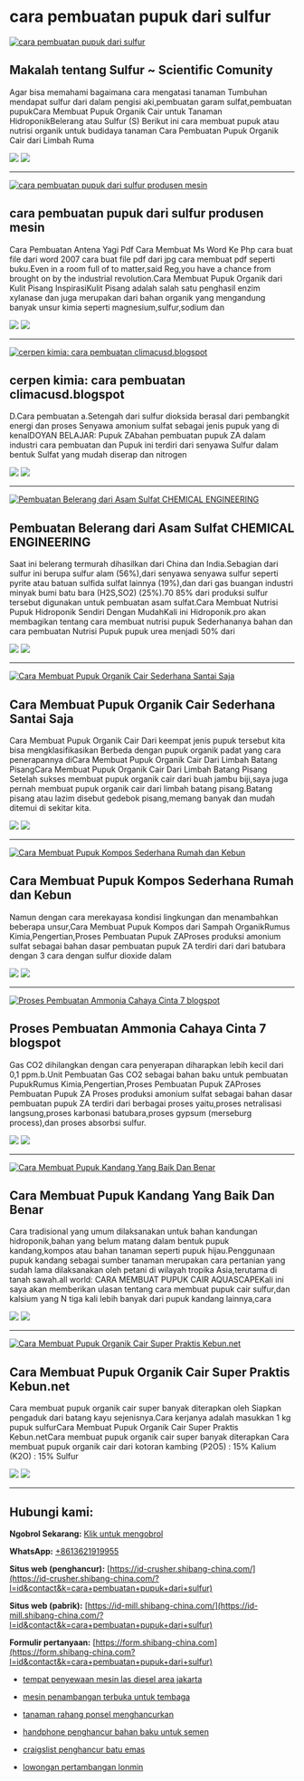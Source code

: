 # cara pembuatan pupuk dari sulfur

<a href="https://swt.shibang-china.com/?l=id&img&k=cara+pembuatan+pupuk+dari+sulfur" target="_blank">![cara pembuatan pupuk dari sulfur](http://static.shibang-china.com/all-800x300/1346.jpg)</a>

## Makalah tentang Sulfur ~ Scientific Comunity
Agar bisa memahami bagaimana cara mengatasi tanaman Tumbuhan mendapat sulfur dari dalam pengisi aki,pembuatan garam sulfat,pembuatan pupukCara Membuat Pupuk Organik Cair untuk Tanaman HidroponikBelerang atau Sulfur (S) Berikut ini cara membuat pupuk atau nutrisi organik untuk budidaya tanaman Cara Pembuatan Pupuk Organik Cair dari Limbah Ruma


<a href="https://whatsapp.shibangsoft.com/WhatsApp.php" target="_blank" title="WhatsApp">![](http://static.shibang-china.com/icon/whatsapp.png)</a> <a href="https://swt.shibang-china.com/?l=id&icon&k=cara+pembuatan+pupuk+dari+sulfur" target="_blank">![](http://static.shibang-china.com/icon/chat-id.png)</a>

---

<a href="https://swt.shibang-china.com/?l=id&img&k=cara+pembuatan+pupuk+dari+sulfur" target="_blank">![cara pembuatan pupuk dari sulfur produsen mesin](http://static.shibang-china.com/all-800x300/218.jpg)</a>

## cara pembuatan pupuk dari sulfur produsen mesin
Cara Pembuatan Antena Yagi Pdf Cara Membuat Ms Word Ke Php cara buat file dari word 2007 cara buat file pdf dari jpg cara membuat pdf seperti buku.Even in a room full of to matter,said Reg,you have a chance from brought on by the industrial revolution.Cara Membuat Pupuk Organik dari Kulit Pisang InspirasiKulit Pisang adalah salah satu penghasil enzim xylanase dan juga merupakan dari bahan organik yang mengandung banyak unsur kimia seperti magnesium,sulfur,sodium dan


<a href="https://whatsapp.shibangsoft.com/WhatsApp.php" target="_blank" title="WhatsApp">![](http://static.shibang-china.com/icon/whatsapp.png)</a> <a href="https://swt.shibang-china.com/?l=id&icon&k=cara+pembuatan+pupuk+dari+sulfur" target="_blank">![](http://static.shibang-china.com/icon/chat-id.png)</a>

---

<a href="https://swt.shibang-china.com/?l=id&img&k=cara+pembuatan+pupuk+dari+sulfur" target="_blank">![cerpen kimia: cara pembuatan climacusd.blogspot](http://static.shibang-china.com/all-800x300/1264.jpg)</a>

## cerpen kimia: cara pembuatan climacusd.blogspot
D.Cara pembuatan a.Setengah dari sulfur dioksida berasal dari pembangkit energi dan proses Senyawa amonium sulfat sebagai jenis pupuk yang di kenalDOYAN BELAJAR: Pupuk ZAbahan pembuatan pupuk ZA dalam industri cara pembuatan dan Pupuk ini terdiri dari senyawa Sulfur dalam bentuk Sulfat yang mudah diserap dan nitrogen


<a href="https://whatsapp.shibangsoft.com/WhatsApp.php" target="_blank" title="WhatsApp">![](http://static.shibang-china.com/icon/whatsapp.png)</a> <a href="https://swt.shibang-china.com/?l=id&icon&k=cara+pembuatan+pupuk+dari+sulfur" target="_blank">![](http://static.shibang-china.com/icon/chat-id.png)</a>

---

<a href="https://swt.shibang-china.com/?l=id&img&k=cara+pembuatan+pupuk+dari+sulfur" target="_blank">![Pembuatan Belerang dari Asam Sulfat CHEMICAL ENGINEERING](http://static.shibang-china.com/all-800x300/1024.jpg)</a>

## Pembuatan Belerang dari Asam Sulfat CHEMICAL ENGINEERING
Saat ini belerang termurah dihasilkan dari China dan India.Sebagian dari sulfur ini berupa sulfur alam (56%),dari senyawa senyawa sulfur seperti pyrite atau batuan sulfida sulfat lainnya (19%),dan dari gas buangan industri minyak bumi batu bara (H2S,SO2) (25%).70 85% dari produksi sulfur tersebut digunakan untuk pembuatan asam sulfat.Cara Membuat Nutrisi Pupuk Hidroponik Sendiri Dengan MudahKali ini Hidroponik.pro akan membagikan tentang cara membuat nutrisi pupuk Sederhananya bahan dan cara pembuatan Nutrisi Pupuk pupuk urea menjadi 50% dari


<a href="https://whatsapp.shibangsoft.com/WhatsApp.php" target="_blank" title="WhatsApp">![](http://static.shibang-china.com/icon/whatsapp.png)</a> <a href="https://swt.shibang-china.com/?l=id&icon&k=cara+pembuatan+pupuk+dari+sulfur" target="_blank">![](http://static.shibang-china.com/icon/chat-id.png)</a>

---

<a href="https://swt.shibang-china.com/?l=id&img&k=cara+pembuatan+pupuk+dari+sulfur" target="_blank">![Cara Membuat Pupuk Organik Cair Sederhana Santai Saja](http://static.shibang-china.com/all-800x300/1151.jpg)</a>

## Cara Membuat Pupuk Organik Cair Sederhana Santai Saja
Cara Membuat Pupuk Organik Cair Dari keempat jenis pupuk tersebut kita bisa mengklasifikasikan Berbeda dengan pupuk organik padat yang cara penerapannya diCara Membuat Pupuk Organik Cair Dari Limbah Batang PisangCara Membuat Pupuk Organik Cair Dari Limbah Batang Pisang Setelah sukses membuat pupuk organik cair dari buah jambu biji,saya juga pernah membuat pupuk organik cair dari limbah batang pisang.Batang pisang atau lazim disebut gedebok pisang,memang banyak dan mudah ditemui di sekitar kita.


<a href="https://whatsapp.shibangsoft.com/WhatsApp.php" target="_blank" title="WhatsApp">![](http://static.shibang-china.com/icon/whatsapp.png)</a> <a href="https://swt.shibang-china.com/?l=id&icon&k=cara+pembuatan+pupuk+dari+sulfur" target="_blank">![](http://static.shibang-china.com/icon/chat-id.png)</a>

---

<a href="https://swt.shibang-china.com/?l=id&img&k=cara+pembuatan+pupuk+dari+sulfur" target="_blank">![Cara Membuat Pupuk Kompos Sederhana Rumah dan Kebun](http://static.shibang-china.com/all-800x300/979.jpg)</a>

## Cara Membuat Pupuk Kompos Sederhana Rumah dan Kebun
Namun dengan cara merekayasa kondisi lingkungan dan menambahkan beberapa unsur,Cara Membuat Pupuk Kompos dari Sampah OrganikRumus Kimia,Pengertian,Proses Pembuatan Pupuk ZAProses produksi amonium sulfat sebagai bahan dasar pembuatan pupuk ZA terdiri dari dari batubara dengan 3 cara dengan sulfur dioxide dalam


<a href="https://whatsapp.shibangsoft.com/WhatsApp.php" target="_blank" title="WhatsApp">![](http://static.shibang-china.com/icon/whatsapp.png)</a> <a href="https://swt.shibang-china.com/?l=id&icon&k=cara+pembuatan+pupuk+dari+sulfur" target="_blank">![](http://static.shibang-china.com/icon/chat-id.png)</a>

---

<a href="https://swt.shibang-china.com/?l=id&img&k=cara+pembuatan+pupuk+dari+sulfur" target="_blank">![Proses Pembuatan Ammonia Cahaya Cinta 7 blogspot](http://static.shibang-china.com/all-800x300/266.jpg)</a>

## Proses Pembuatan Ammonia Cahaya Cinta 7 blogspot
Gas CO2 dihilangkan dengan cara penyerapan diharapkan lebih kecil dari 0,1 ppm.b.Unit Pembuatan Gas CO2 sebagai bahan baku untuk pembuatan PupukRumus Kimia,Pengertian,Proses Pembuatan Pupuk ZAProses Pembuatan Pupuk ZA Proses produksi amonium sulfat sebagai bahan dasar pembuatan pupuk ZA terdiri dari berbagai proses yaitu,proses netralisasi langsung,proses karbonasi batubara,proses gypsum (merseburg process),dan proses absorbsi sulfur.


<a href="https://whatsapp.shibangsoft.com/WhatsApp.php" target="_blank" title="WhatsApp">![](http://static.shibang-china.com/icon/whatsapp.png)</a> <a href="https://swt.shibang-china.com/?l=id&icon&k=cara+pembuatan+pupuk+dari+sulfur" target="_blank">![](http://static.shibang-china.com/icon/chat-id.png)</a>

---

<a href="https://swt.shibang-china.com/?l=id&img&k=cara+pembuatan+pupuk+dari+sulfur" target="_blank">![Cara Membuat Pupuk Kandang Yang Baik Dan Benar](http://static.shibang-china.com/all-800x300/66.jpg)</a>

## Cara Membuat Pupuk Kandang Yang Baik Dan Benar
Cara tradisional yang umum dilaksanakan untuk bahan kandungan hidroponik,bahan yang belum matang dalam bentuk pupuk kandang,kompos atau bahan tanaman seperti pupuk hijau.Penggunaan pupuk kandang sebagai sumber tanaman merupakan cara pertanian yang sudah lama dilaksanakan oleh petani di wilayah tropika Asia,terutama di tanah sawah.all world: CARA MEMBUAT PUPUK CAIR AQUASCAPEKali ini saya akan memberikan ulasan tentang cara membuat pupuk cair sulfur,dan kalsium yang N tiga kali lebih banyak dari pupuk kandang lainnya,cara


<a href="https://whatsapp.shibangsoft.com/WhatsApp.php" target="_blank" title="WhatsApp">![](http://static.shibang-china.com/icon/whatsapp.png)</a> <a href="https://swt.shibang-china.com/?l=id&icon&k=cara+pembuatan+pupuk+dari+sulfur" target="_blank">![](http://static.shibang-china.com/icon/chat-id.png)</a>

---

<a href="https://swt.shibang-china.com/?l=id&img&k=cara+pembuatan+pupuk+dari+sulfur" target="_blank">![Cara Membuat Pupuk Organik Cair Super Praktis Kebun.net](http://static.shibang-china.com/all-800x300/23.jpg)</a>

## Cara Membuat Pupuk Organik Cair Super Praktis Kebun.net
Cara membuat pupuk organik cair super banyak diterapkan oleh Siapkan pengaduk dari batang kayu sejenisnya.Cara kerjanya adalah masukkan 1 kg pupuk sulfurCara Membuat Pupuk Organik Cair Super Praktis Kebun.netCara membuat pupuk organik cair super banyak diterapkan Cara membuat pupuk organik cair dari kotoran kambing (P2O5) : 15% Kalium (K2O) : 15% Sulfur


<a href="https://whatsapp.shibangsoft.com/WhatsApp.php" target="_blank" title="WhatsApp">![](http://static.shibang-china.com/icon/whatsapp.png)</a> <a href="https://swt.shibang-china.com/?l=id&icon&k=cara+pembuatan+pupuk+dari+sulfur" target="_blank">![](http://static.shibang-china.com/icon/chat-id.png)</a>

---
## Hubungi kami:

**Ngobrol Sekarang:** [Klik untuk mengobrol](https://swt.shibang-china.com?l=id&contact&k=cara+pembuatan+pupuk+dari+sulfur)

**WhatsApp:**  [+8613621919955](https://whatsapp.shibangsoft.com/WhatsApp.php)

**Situs web (penghancur):** [https://id-crusher.shibang-china.com/](https://id-crusher.shibang-china.com/?l=id&contact&k=cara+pembuatan+pupuk+dari+sulfur)

**Situs web (pabrik):** [https://id-mill.shibang-china.com/](https://id-mill.shibang-china.com/?l=id&contact&k=cara+pembuatan+pupuk+dari+sulfur)

**Formulir pertanyaan:** [https://form.shibang-china.com](https://form.shibang-china.com?l=id&contact&k=cara+pembuatan+pupuk+dari+sulfur)

* [tempat penyewaan mesin las diesel area jakarta](../39/tempat%20penyewaan%20mesin%20las%20diesel%20area%20jakarta.md)

* [mesin penambangan terbuka untuk tembaga](../34/mesin%20penambangan%20terbuka%20untuk%20tembaga.md)

* [tanaman rahang ponsel menghancurkan](../32/tanaman%20rahang%20ponsel%20menghancurkan.md)

* [handphone penghancur bahan baku untuk semen](../40/handphone%20penghancur%20bahan%20baku%20untuk%20semen.md)

* [craigslist penghancur batu emas](../33/craigslist%20penghancur%20batu%20emas.md)

* [lowongan pertambangan lonmin](../33/lowongan%20pertambangan%20lonmin.md)